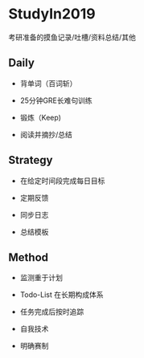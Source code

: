 # StudyIn2019

考研准备的摸鱼记录/吐槽/资料总结/其他



## Daily

- 背单词（百词斩）

- 25分钟GRE长难句训练

- 锻炼（Keep)

- 阅读并摘抄/总结

  

## Strategy 

- 在给定时间段完成每日目标

- 定期反馈

- 同步日志
- 总结模板



## Method

- 监测重于计划
- Todo-List 在长期构成体系
- 任务完成后按时追踪

- 自我技术
- 明确赛制